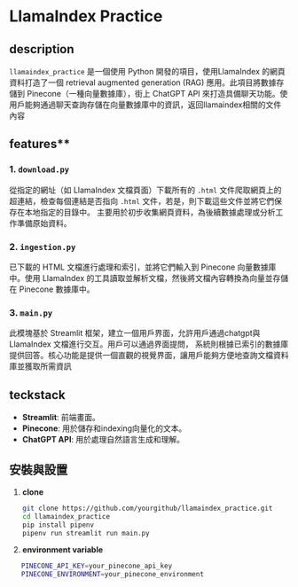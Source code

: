 # LlamaIndex Practice

## description
`llamaindex_practice` 是一個使用 Python 開發的項目，使用LlamaIndex 的網頁資料打造了一個 retrieval augmented generation (RAG) 應用。此項目將數據存儲到 Pinecone（一種向量數據庫），街上
 ChatGPT API 來打造具備聊天功能。使用戶能夠通過聊天查詢存儲在向量數據庫中的資訊，返回llamaindex相關的文件內容

## features**
### 1. `download.py`
從指定的網址（如 LlamaIndex 文檔頁面）下載所有的 `.html` 文件爬取網頁上的超連結，檢查每個連結是否指向 `.html` 文件，若是，則下載這些文件並將它們保存在本地指定的目錄中。
主要用於初步收集網頁資料，為後續數據處理或分析工作準備原始資料。

### 2. `ingestion.py`
已下載的 HTML 文檔進行處理和索引，並將它們輸入到 Pinecone 向量數據庫中。使用 LlamaIndex 的工具讀取並解析文檔，然後將文檔內容轉換為向量並存儲在 Pinecone 數據庫中。

### 3. `main.py`
此模塊基於 Streamlit 框架，建立一個用戶界面，允許用戶通過chatgpt與 LlamaIndex 文檔進行交互。用戶可以通過界面提問，
系統則根據已索引的數據庫提供回答。核心功能是提供一個直觀的視覺界面，讓用戶能夠方便地查詢文檔資料庫並獲取所需資訊

## teckstack
- **Streamlit**: 前端畫面。
- **Pinecone**: 用於儲存和indexing向量化的文本。
- **ChatGPT API**: 用於處理自然語言生成和理解。

## 安裝與設置
1. **clone**
   ```bash
   git clone https://github.com/yourgithub/llamaindex_practice.git
   cd llamaindex_practice
   pip install pipenv
   pipenv run streamlit run main.py
2. **environment variable**
```bash
   PINECONE_API_KEY=your_pinecone_api_key
   PINECONE_ENVIRONMENT=your_pinecone_environment


